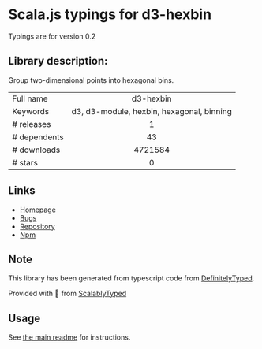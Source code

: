 
# Scala.js typings for d3-hexbin

Typings are for version 0.2

## Library description:
Group two-dimensional points into hexagonal bins.

|                    |                 |
| ------------------ | :-------------: |
| Full name          | d3-hexbin |
| Keywords           | d3, d3-module, hexbin, hexagonal, binning |
| # releases         | 1 |
| # dependents       | 43 |
| # downloads        | 4721584 |
| # stars            | 0 |

## Links
- [Homepage](https://github.com/d3/d3-hexbin)
- [Bugs](https://github.com/d3/d3-hexbin/issues)
- [Repository](https://github.com/d3/d3-hexbin)
- [Npm](https://www.npmjs.com/package/d3-hexbin)
    


## Note
This library has been generated from typescript code from [DefinitelyTyped](https://definitelytyped.org).

Provided with :purple_heart: from [ScalablyTyped](https://github.com/oyvindberg/ScalablyTyped)

## Usage
See [the main readme](../../readme.md) for instructions.


